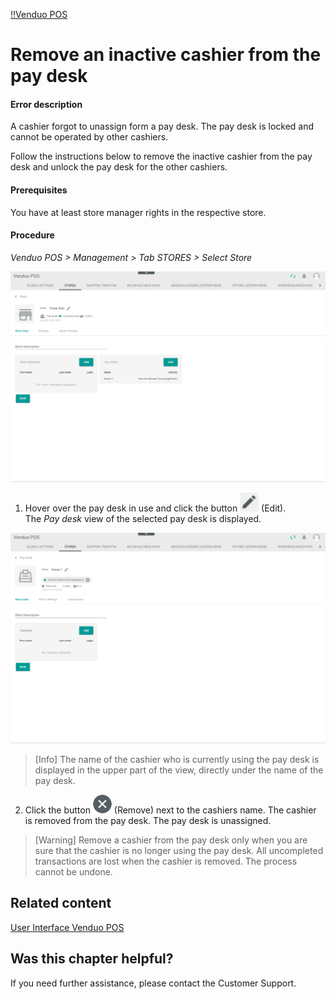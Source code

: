 [!!Venduo POS](POS)

# Remove an inactive cashier from the pay desk

#### Error description
A cashier forgot to unassign form a pay desk. The pay desk is locked and cannot be operated by other cashiers.

Follow the instructions below to remove the inactive cashier from the pay desk and unlock the pay desk for the other cashiers.

#### Prerequisites

You have at least store manager rights in the respective store.

#### Procedure

*Venduo POS > Management > Tab STORES > Select Store*

![Pay Desk Used](/Assets/Screenshots/POS/Management/Stores/Store/PayDeskUsed.png "[Pay Desk Used]")

1. Hover over the pay desk in use and click the button ![Edit](/Assets/Icons/Edit02.png "[Edit]") (Edit).   
  The *Pay desk* view of the selected pay desk is displayed.

  ![Remove Cashier](/Assets/Screenshots/POS/Management/Stores/PayDesk/RemoveCashier.png "[Remove Cashier]")

  > [Info] The name of the cashier who is currently using the pay desk is displayed in the upper part of the view, directly under the name of the pay desk.


2. Click the button ![Remove](/Assets/Icons/Cross03.png "[Remove]") (Remove) next to the cashiers name.
  The cashier is removed from the pay desk. The pay desk is unassigned.

> [Warning] Remove a cashier from the pay desk only when you are sure that the cashier is no longer using the pay desk. All uncompleted transactions are lost when the cashier is removed. The process cannot be undone.



## Related content

[User Interface Venduo POS](/POS/UserInterface/00_UserInterface.md)



## Was this chapter helpful?

If you need further assistance, please contact the Customer Support.

